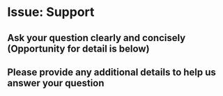 # Issue: Support

## Ask your question clearly and concisely (Opportunity for detail is below)

## Please provide any additional details to help us answer your question
<!-- This is optional if you believe the question is clear enough and can be handled via comments if need be. -->